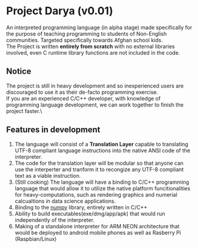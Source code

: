 # Project Darya (v0.01)
An interpreted programming language (in alpha stage) made specifically for the purpose of teaching programming to students of Non-English communities.
Targeted specifically towards Afghan school kids.\
The Project is written **entirely from scratch** with no external libraries involved, even C runtime library functions are not included in the code.

## Notice
The project is still in heavy development and so inexperienced users are discouraged to use it as their de-facto programming exercise.\
If you are an experienced C/C++ developer, with knowledge of programming language development, we can work together to finish the project faster.\

## Features in development
1. The language will consist of a **Translation Layer** capable to translating UTF-8 compliant language instructions into the native ANSI code of the interpreter.
2. The code for the translation layer will be modular so that anyone can use the interperter and tranform it to recongize any UTF-8 compliant text as a viable instruction.
3. (Still cooking) The language will have a binding to C/C++ programming language that would allow it to utilize the native platform funcitionalities for heavy-computations, such as rendering graphics and numerial calcualtions in data science applications.
4. Binding to the [numpy](https://github.com/numpy/numpy) library, entirely written in C/C++
5. Ability to build executables(exe/dmg/app/apk) that would run independently of the interpreter.
6. Making of a standalone interpreter for ARM NEON architecture that would be deployed to android mobile phones as well as Rasberry Pi (Raspbian/Linux)
